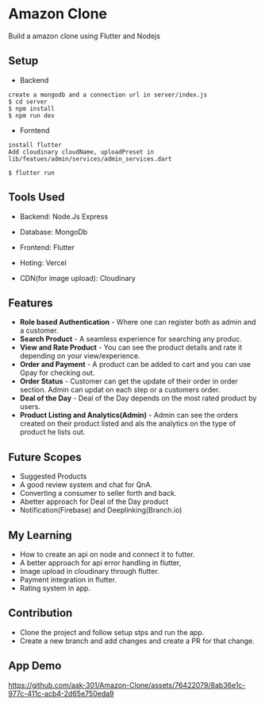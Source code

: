# Amazon Clone

Build a amazon clone using Flutter and Nodejs

## Setup

- Backend
```
create a mongodb and a connection url in server/index.js
$ cd server
$ npm install
$ npm run dev
```

- Forntend
```
install flutter
Add cloudinary cloudName, uploadPreset in lib/featues/admin/services/admin_services.dart

$ flutter run
```

## Tools Used

- Backend:
    Node.Js
    Express

- Database:
    MongoDb

- Frontend:
    Flutter

- Hoting:
    Vercel

- CDN(for image upload):
    Cloudinary


## Features

* **Role based Authentication** - Where one can register both as admin and a customer.
* **Search Product** - A seamless experience for searching any produc.
* **View and Rate Product** - You can see the product details and rate it depending on your view/experience.
* **Order and Payment** - A product can be added to cart and you can use Gpay for checking out.
* **Order Status** - Customer can get the update of their order in order section. Admin can updat on each step or a customers order.
* **Deal of the Day** - Deal of the Day depends on the most rated product by users.
* **Product Listing and Analytics(Admin)** - Admin can see the orders created on their product listed and als the analytics on the type of product he lists out.

## Future Scopes

* Suggested Products
* A good review system and chat for QnA.
* Converting a consumer to seller forth and back.
* Abetter approach for Deal of the Day product
* Notification(Firebase) and Deeplinking(Branch.io)

## My Learning 

* How to create an api on node and connect it to futter.
* A better approach for api error handling in flutter,
* Image upload in cloudinary through flutter.
* Payment integration in flutter.
* Rating system in app.

## Contribution

* Clone the project and follow setup stps and run the app.
* Create a new branch and add changes and create a PR for that change.

## App Demo

https://github.com/aak-301/Amazon-Clone/assets/76422079/8ab36e1c-977c-411c-acb4-2d65e750eda9


